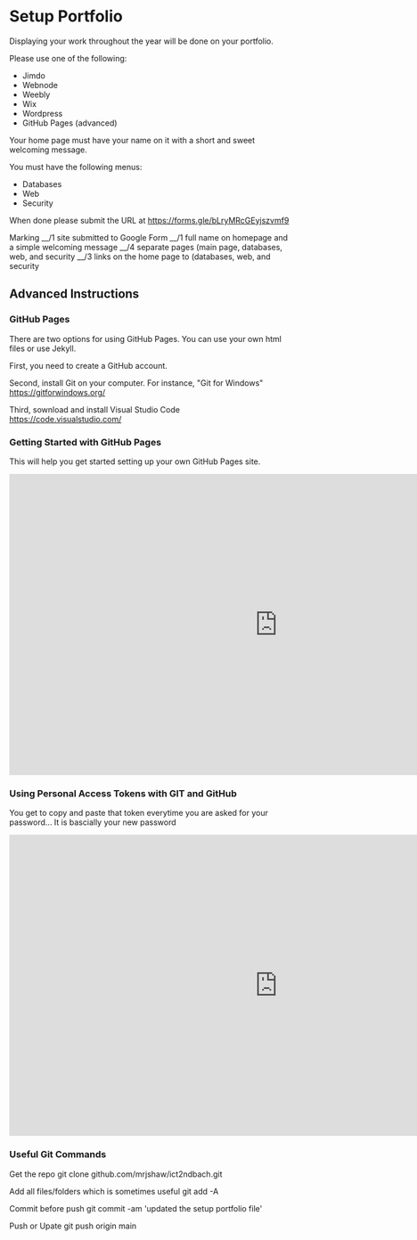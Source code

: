 # Setup Portfolio
Displaying your work throughout the year will be done on your portfolio.
    
Please use one of the following:
- Jimdo   
 - Webnode
 - Weebly  
 - Wix
 - Wordpress
 - GitHub Pages (advanced)

Your home page must have your name on it with a short and sweet welcoming message.</p>

You must have the following menus:
- Databases
- Web
- Security
        
When done please submit the URL at https://forms.gle/bLryMRcGEyjszvmf9
        
Marking
__/1 site submitted to Google Form
__/1 full name on homepage and a simple welcoming message
__/4 separate pages (main page, databases, web, and security
__/3 links on the home page to (databases, web, and security


## Advanced Instructions
### GitHub Pages
There are two options for using GitHub Pages. You can use your own html files or use Jekyll.

First, you need to create a GitHub account.

Second, install Git on your computer. For instance, "Git for Windows" https://gitforwindows.org/

Third, sownload and install Visual Studio Code https://code.visualstudio.com/

### Getting Started with GitHub Pages
This will help you get started setting up your own GitHub Pages site.
<iframe width="962" height="541" src="https://www.youtube.com/embed/QyFcl_Fba-k" title="YouTube video player" frameborder="0" allow="accelerometer; autoplay; clipboard-write; encrypted-media; gyroscope; picture-in-picture" allowfullscreen></iframe>

### Using Personal Access Tokens with GIT and GitHub
You get to copy and paste that token everytime you are asked for your password... It is bascially your new password
<iframe width="962" height="541" src="https://www.youtube.com/embed/kHkQnuYzwoo" title="YouTube video player" frameborder="0" allow="accelerometer; autoplay; clipboard-write; encrypted-media; gyroscope; picture-in-picture" allowfullscreen></iframe>

### Useful Git Commands
Get the repo
git clone github.com/mrjshaw/ict2ndbach.git

Add all files/folders which is sometimes useful
git add -A

Commit before push
git commit -am 'updated the setup portfolio file'

Push or Upate
git push origin main
